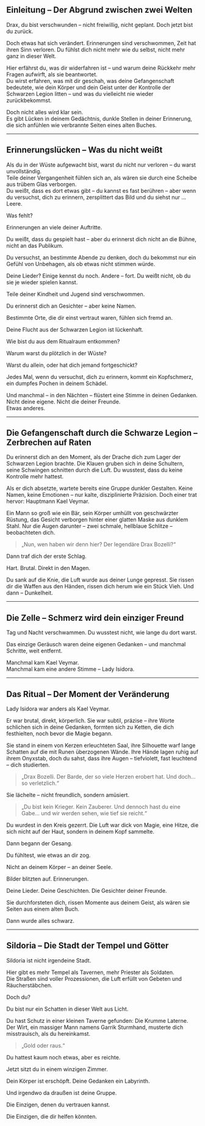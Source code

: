 ## Einleitung – Der Abgrund zwischen zwei Welten

Drax, du bist verschwunden – nicht freiwillig, nicht geplant. Doch jetzt bist du zurück.

Doch etwas hat sich verändert. Erinnerungen sind verschwommen, Zeit hat ihren Sinn verloren. Du fühlst dich nicht mehr wie du selbst, nicht mehr ganz in dieser Welt.

Hier erfährst du, was dir widerfahren ist – und warum deine Rückkehr mehr Fragen aufwirft, als sie beantwortet.  
Du wirst erfahren, was mit dir geschah, was deine Gefangenschaft bedeutete, wie dein Körper und dein Geist unter der Kontrolle der Schwarzen Legion litten – und was du vielleicht nie wieder zurückbekommst.

Doch nicht alles wird klar sein.  
Es gibt Lücken in deinem Gedächtnis, dunkle Stellen in deiner Erinnerung, die sich anfühlen wie verbrannte Seiten eines alten Buches.

---

## Erinnerungslücken – Was du nicht weißt

Als du in der Wüste aufgewacht bist, warst du nicht nur verloren – du warst unvollständig.  
Teile deiner Vergangenheit fühlen sich an, als wären sie durch eine Scheibe aus trübem Glas verborgen.  
Du weißt, dass es dort etwas gibt – du kannst es fast berühren – aber wenn du versuchst, dich zu erinnern, zersplittert das Bild und du siehst nur … Leere.

Was fehlt?

Erinnerungen an viele deiner Auftritte.

Du weißt, dass du gespielt hast – aber du erinnerst dich nicht an die Bühne, nicht an das Publikum.

Du versuchst, an bestimmte Abende zu denken, doch du bekommst nur ein Gefühl von Unbehagen, als ob etwas nicht stimmen würde.

Deine Lieder? Einige kennst du noch. Andere – fort. Du weißt nicht, ob du sie je wieder spielen kannst.

Teile deiner Kindheit und Jugend sind verschwommen.

Du erinnerst dich an Gesichter – aber keine Namen.

Bestimmte Orte, die dir einst vertraut waren, fühlen sich fremd an.

Deine Flucht aus der Schwarzen Legion ist lückenhaft.

Wie bist du aus dem Ritualraum entkommen?

Warum warst du plötzlich in der Wüste?

Warst du allein, oder hat dich jemand fortgeschickt?

Jedes Mal, wenn du versuchst, dich zu erinnern, kommt ein Kopfschmerz, ein dumpfes Pochen in deinem Schädel.

Und manchmal – in den Nächten – flüstert eine Stimme in deinen Gedanken.  
Nicht deine eigene. Nicht die deiner Freunde.  
Etwas anderes.

---

## Die Gefangenschaft durch die Schwarze Legion – Zerbrechen auf Raten

Du erinnerst dich an den Moment, als der Drache dich zum Lager der Schwarzen Legion brachte. Die Klauen gruben sich in deine Schultern, seine Schwingen schnitten durch die Luft. Du wusstest, dass du keine Kontrolle mehr hattest.

Als er dich absetzte, wartete bereits eine Gruppe dunkler Gestalten. Keine Namen, keine Emotionen – nur kalte, disziplinierte Präzision. Doch einer trat hervor: Hauptmann Kael Veymar.

Ein Mann so groß wie ein Bär, sein Körper umhüllt von geschwärzter Rüstung, das Gesicht verborgen hinter einer glatten Maske aus dunklem Stahl. Nur die Augen darunter – zwei schmale, hellblaue Schlitze – beobachteten dich.

> „Nun, wen haben wir denn hier? Der legendäre Drax Bozelli?“

Dann traf dich der erste Schlag.

Hart. Brutal. Direkt in den Magen.

Du sank auf die Knie, die Luft wurde aus deiner Lunge gepresst. Sie rissen dir die Waffen aus den Händen, rissen dich herum wie ein Stück Vieh. Und dann – Dunkelheit.

---

## Die Zelle – Schmerz wird dein einziger Freund

Tag und Nacht verschwammen. Du wusstest nicht, wie lange du dort warst.

Das einzige Geräusch waren deine eigenen Gedanken – und manchmal Schritte, weit entfernt.

Manchmal kam Kael Veymar.  
Manchmal kam eine andere Stimme – Lady Isidora.

---

## Das Ritual – Der Moment der Veränderung

Lady Isidora war anders als Kael Veymar.

Er war brutal, direkt, körperlich. Sie war subtil, präzise – ihre Worte schlichen sich in deine Gedanken, formten sich zu Ketten, die dich festhielten, noch bevor die Magie begann.

Sie stand in einem von Kerzen erleuchteten Saal, ihre Silhouette warf lange Schatten auf die mit Runen überzogenen Wände. Ihre Hände lagen ruhig auf ihrem Onyxstab, doch du sahst, dass ihre Augen – tiefviolett, fast leuchtend – dich studierten.

> „Drax Bozelli. Der Barde, der so viele Herzen erobert hat. Und doch… so verletzlich.“

Sie lächelte – nicht freundlich, sondern amüsiert.

> „Du bist kein Krieger. Kein Zauberer. Und dennoch hast du eine Gabe… und wir werden sehen, wie tief sie reicht.“

Du wurdest in den Kreis gezerrt. Die Luft war dick von Magie, eine Hitze, die sich nicht auf der Haut, sondern in deinem Kopf sammelte.

Dann begann der Gesang.

Du fühltest, wie etwas an dir zog.

Nicht an deinem Körper – an deiner Seele.

Bilder blitzten auf. Erinnerungen.

Deine Lieder. Deine Geschichten. Die Gesichter deiner Freunde.

Sie durchforsteten dich, rissen Momente aus deinem Geist, als wären sie Seiten aus einem alten Buch.

Dann wurde alles schwarz.

---

## Sildoria – Die Stadt der Tempel und Götter

Sildoria ist nicht irgendeine Stadt.

Hier gibt es mehr Tempel als Tavernen, mehr Priester als Soldaten.  
Die Straßen sind voller Prozessionen, die Luft erfüllt von Gebeten und Räucherstäbchen.

Doch du?

Du bist nur ein Schatten in dieser Welt aus Licht.

Du hast Schutz in einer kleinen Taverne gefunden: Die Krumme Laterne.  
Der Wirt, ein massiger Mann namens Garrik Sturmhand, musterte dich misstrauisch, als du hereinkamst.

> „Gold oder raus.“

Du hattest kaum noch etwas, aber es reichte.

Jetzt sitzt du in einem winzigen Zimmer.

Dein Körper ist erschöpft. Deine Gedanken ein Labyrinth.

Und irgendwo da draußen ist deine Gruppe.

Die Einzigen, denen du vertrauen kannst.

Die Einzigen, die dir helfen könnten.
